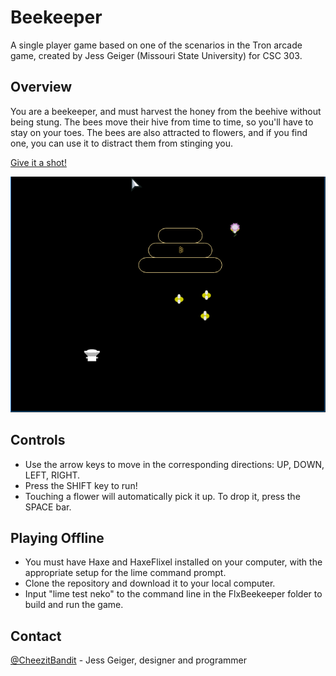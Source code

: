 # Beekeeper

A single player game based on one of the scenarios in the Tron arcade game, created
by Jess Geiger (Missouri State University) for CSC 303.

## Overview

You are a beekeeper, and must harvest the honey from the beehive without being stung. The bees move their hive from time to time, so you'll have to stay on your toes. The bees are also attracted to flowers, and if you find one, you can use it to distract them from stinging you.

[Give it a shot!](https://cheezitbandit.github.io/FlxBeekeeper/)


![Screenshot](/docs/BeekeeperScreencap.PNG)


## Controls
* Use the arrow keys to move in the corresponding directions: UP, DOWN, LEFT, RIGHT.
* Press the SHIFT key to run!
* Touching a flower will automatically pick it up. To drop it, press the SPACE bar.

## Playing Offline
* You must have Haxe and HaxeFlixel installed on your computer, with the appropriate setup for the lime command prompt.
* Clone the repository and download it to your local computer.
* Input "lime test neko" to the command line in the FlxBeekeeper folder to build and run the game.

## Contact
[@CheezitBandit](https://github.com/CheezitBandit) - Jess Geiger, designer and programmer
